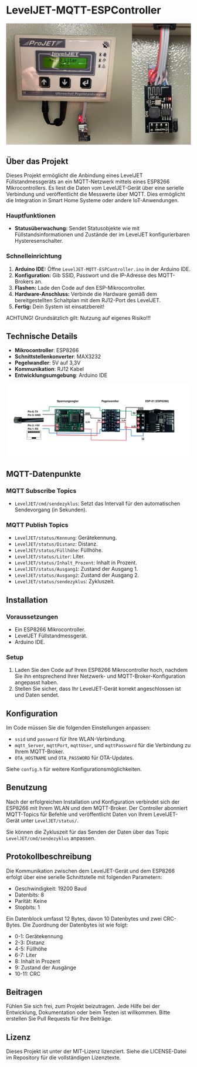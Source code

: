 
# LevelJET-MQTT-ESPController

![Hardware](./pics/Hardware.png)

## Über das Projekt
Dieses Projekt ermöglicht die Anbindung eines LevelJET Füllstandmessgeräts an ein MQTT-Netzwerk mittels eines ESP8266 Mikrocontrollers. Es liest die Daten vom LevelJET-Gerät über eine serielle Verbindung und veröffentlicht die Messwerte über MQTT. Dies ermöglicht die Integration in Smart Home Systeme oder andere IoT-Anwendungen.

### Hauptfunktionen

- **Statusüberwachung:** Sendet Statusobjekte wie mit Füllstandsinformationen und Zustände der im LevelJET konfigurierbaren Hysteresenschalter.

### Schnelleinrichtung

1. **Arduino IDE:** Öffne `LevelJET-MQTT-ESPController.ino` in der Arduino IDE.
2. **Konfiguration:** Gib SSID, Passwort und die IP-Adresse des MQTT-Brokers an.
3. **Flashen:** Lade den Code auf den ESP-Mikrocontroller.
4. **Hardware-Anschluss:** Verbinde die Hardware gemäß dem bereitgestellten Schaltplan mit dem RJ12-Port des LevelJET.
5. **Fertig:** Dein System ist einsatzbereit!

ACHTUNG! Grundsätzlich gilt: Nutzung auf eigenes Risiko!!!

## Technische Details
- **Mikrocontroller**: ESP8266
- **Schnittstellenkonverter**: MAX3232
- **Pegelwandler**: 5V auf 3,3V
- **Kommunikation**: RJ12 Kabel
- **Entwicklungsumgebung**: Arduino IDE

![Schaltplan](./pics/Schaltplan.png)

## MQTT-Datenpunkte

### MQTT Subscribe Topics
- `LevelJET/cmd/sendezyklus`: Setzt das Intervall für den automatischen Sendevorgang (in Sekunden).

### MQTT Publish Topics

- `LevelJET/status/Kennung`: Gerätekennung.
- `LevelJET/status/Distanz`: Distanz.
- `LevelJET/status/Füllhöhe`: Füllhöhe.
- `LevelJET/status/Liter`: Liter.
- `LevelJET/status/Inhalt_Prozent`: Inhalt in Prozent.
- `LevelJET/status/Ausgang1`: Zustand der Ausgang 1.
- `LevelJET/status/Ausgang2`: Zustand der Ausgang 2.
- `LevelJET/status/sendezyklus`: Zykluszeit.


## Installation

### Voraussetzungen

- Ein ESP8266 Mikrocontroller.
- LevelJET Füllstandmessgerät.
- Arduino IDE.

### Setup

1. Laden Sie den Code auf Ihren ESP8266 Mikrocontroller hoch, nachdem Sie ihn entsprechend Ihrer Netzwerk- und MQTT-Broker-Konfiguration angepasst haben.
2. Stellen Sie sicher, dass Ihr LevelJET-Gerät korrekt angeschlossen ist und Daten sendet.

## Konfiguration

Im Code müssen Sie die folgenden Einstellungen anpassen:

- `ssid` und `password` für Ihre WLAN-Verbindung.
- `mqtt_Server`, `mqttPort`, `mqttUser`, und `mqttPassword` für die Verbindung zu Ihrem MQTT-Broker.
- `OTA_HOSTNAME` und `OTA_PASSWORD` für OTA-Updates.

Siehe `config.h` für weitere Konfigurationsmöglichkeiten.

## Benutzung

Nach der erfolgreichen Installation und Konfiguration verbindet sich der ESP8266 mit Ihrem WLAN und dem MQTT-Broker. Der Controller abonniert MQTT-Topics für Befehle und veröffentlicht Daten von Ihrem LevelJET-Gerät unter `LevelJET/status/`.

Sie können die Zykluszeit für das Senden der Daten über das Topic `LevelJET/cmd/sendezyklus` anpassen.

## Protokollbeschreibung

Die Kommunikation zwischen dem LevelJET-Gerät und dem ESP8266 erfolgt über eine serielle Schnittstelle mit folgenden Parametern:

- Geschwindigkeit: 19200 Baud
- Datenbits: 8
- Parität: Keine
- Stopbits: 1

Ein Datenblock umfasst 12 Bytes, davon 10 Datenbytes und zwei CRC-Bytes. Die Zuordnung der Datenbytes ist wie folgt:

- 0-1: Gerätekennung
- 2-3: Distanz
- 4-5: Füllhöhe
- 6-7: Liter
- 8: Inhalt in Prozent
- 9: Zustand der Ausgänge
- 10-11: CRC

## Beitragen

Fühlen Sie sich frei, zum Projekt beizutragen. Jede Hilfe bei der Entwicklung, Dokumentation oder beim Testen ist willkommen. Bitte erstellen Sie Pull Requests für Ihre Beiträge.

## Lizenz

Dieses Projekt ist unter der MIT-Lizenz lizenziert. Siehe die LICENSE-Datei im Repository für die vollständigen Lizenztexte.
